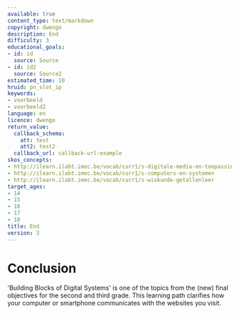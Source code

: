 ```yaml
---
available: true
content_type: text/markdown
copyright: dwengo
description: End
difficulty: 3
educational_goals:
- id: id
  source: Source
- id: id2
  source: Source2
estimated_time: 10
hruid: pn_slot_ip
keywords:
- voorbeeld
- voorbeeld2
language: en
licence: dwengo
return_value:
  callback_schema:
    att: test
    att2: test2
  callback_url: callback-url-example
skos_concepts:
- http://ilearn.ilabt.imec.be/vocab/curr1/s-digitale-media-en-toepassingen
- http://ilearn.ilabt.imec.be/vocab/curr1/s-computers-en-systemen
- http://ilearn.ilabt.imec.be/vocab/curr1/s-wiskunde-getallenleer
target_ages:
- 14
- 15
- 16
- 17
- 18
title: End
version: 3
---
```

# Conclusion

'Building Blocks of Digital Systems' is one of the topics from the (new) final objectives for the second and third grade. This learning path clarifies how your computer or smartphone communicates with the websites you visit.
